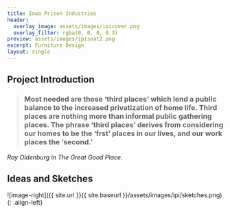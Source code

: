 ```yaml
---
title: Iowa Prison Industries
header:
  overlay_image: assets/images/ipicover.png
  overlay_filter: rgba(0, 0, 0, 0.3)
preview: assets/images/ipiseat2.png
excerpt: Furniture Design
layout: single
---
```


<section id="intro">
<div class="container row margin-topbottom-null" markdown="block">
<div class="col-md-12" markdown="block">

## Project Introduction

</div>
</div>
</section>

<section id="quote">
<div class="container row margin-topbottom-null" markdown="block">
<div class="col-md-12" markdown="block">
    
    
>### Most needed are those ‘third places’ which lend a public balance to the increased privatization of home life. Third places are nothing more than informal public gathering places. The phrase ‘third places’ derives from considering our homes to be the ‘frst’ places in our lives, and our work places the ‘second.’
<cite>Ray Oldenburg in _The Great Good Place_.</cite>
    
</div>
</div>
</section>

<section id="sketches">
<div class="container row margin-topbottom-null" markdown="block">
<div class="col-md-12" markdown="block">
    
## Ideas and Sketches
    
![image-right]({{ site.url }}{{ site.baseurl }}/assets/images/ipi/sketches.png){: .align-left}
    
</div>
</div>
</section>